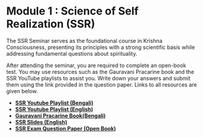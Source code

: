 # Module 1 : Science of Self Realization (SSR)

The SSR Seminar serves as the foundational course in Krishna Consciousness, presenting its principles with a strong scientific basis while addressing fundamental questions about spirituality.

After attending the seminar, you are required to complete an open-book test. You may use resources such as the Gauravani Pracarine book and the SSR YouTube playlists to assist you. Write down your answers and submit them using the link provided in the question paper. Links to all resources are given below.

* **[SSR Youtube Playlist (Bengali)](https://youtube.com/playlist?list=PLRv-89Ces_lH56O2Oy6ngKQq0u2xdhnIF&feature=shared)**
* **[SSR Youtube Playlist (English)](https://youtube.com/playlist?list=PLRv-89Ces_lGokwC7xUp5fBE0TvZ7GdTs&feature=shared)**
* **[Gauravani Pracarine Book(Bengali)](https://drive.google.com/file/d/12qWRLA4AAFJ76Q33AsLt-x3hiyeMpTt9/view?usp=sharing)**
* **[SSR Slides (English)](https://drive.google.com/file/d/1J4gf23jiyvA71K0nES51xaSpwgy3BJDp/view?usp=drivesdk)**
* **[SSR Exam Question Paper (Open Book)](https://docs.google.com/document/d/106zy3K3D8l8IUJI20bm0AwlfnxLmjbdWD7eZ__k74tM/edit?usp=sharing)**





